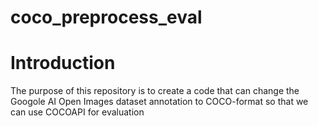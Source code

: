 # coco_preprocess_eval
# Introduction
The purpose of this repository is to create a code that can change the Googole AI Open Images dataset annotation to COCO-format so that we can use COCOAPI for evaluation
